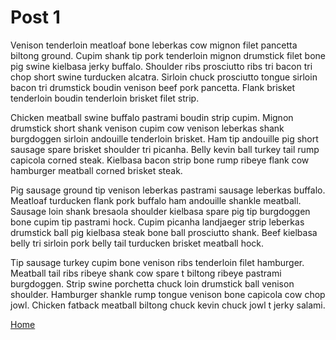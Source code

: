 # Post 1

Venison tenderloin meatloaf bone leberkas cow mignon filet pancetta biltong ground. Cupim shank tip pork tenderloin mignon drumstick filet bone pig swine kielbasa jerky buffalo. Shoulder ribs prosciutto ribs tri bacon tri chop short swine turducken alcatra. Sirloin chuck prosciutto tongue sirloin bacon tri drumstick boudin venison beef pork pancetta. Flank brisket tenderloin boudin tenderloin brisket filet strip.

Chicken meatball swine buffalo pastrami boudin strip cupim. Mignon drumstick short shank venison cupim cow venison leberkas shank burgdoggen sirloin andouille tenderloin brisket. Ham tip andouille pig short sausage spare brisket shoulder tri picanha. Belly kevin ball turkey tail rump capicola corned steak. Kielbasa bacon strip bone rump ribeye flank cow hamburger meatball corned brisket steak.

Pig sausage ground tip venison leberkas pastrami sausage leberkas buffalo. Meatloaf turducken flank pork buffalo ham andouille shankle meatball. Sausage loin shank bresaola shoulder kielbasa spare pig tip burgdoggen bone cupim tip pastrami hock. Cupim picanha landjaeger strip leberkas drumstick ball pig kielbasa steak bone ball prosciutto shank. Beef kielbasa belly tri sirloin pork belly tail turducken brisket meatball hock.

Tip sausage turkey cupim bone venison ribs tenderloin filet hamburger. Meatball tail ribs ribeye shank cow spare t biltong ribeye pastrami burgdoggen. Strip swine porchetta chuck loin drumstick ball venison shoulder. Hamburger shankle rump tongue venison bone capicola cow chop jowl. Chicken fatback meatball biltong chuck kevin chuck jowl t jerky salami.

[Home](/)
